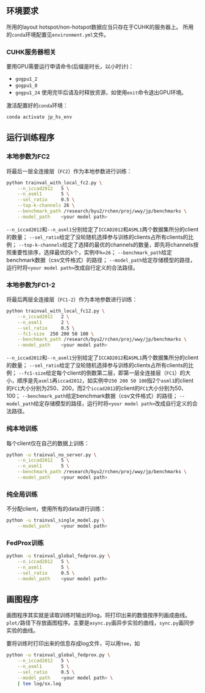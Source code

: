 ## 环境要求

所用的layout hotspot/non-hotspot数据应当只存在于CUHK的服务器上。
所用的`conda`环境配置见`environment.yml`文件。

### CUHK服务器相关

要用GPU需要运行申请命令(后缀是时长，以小时计)：
- `gogpu1_2`
- `gogpu1_8`
- `gogpu1_24`
使用完毕后请及时释放资源，如使用`exit`命令退出GPU环境。

激活配置好的`conda`环境：
```bash
conda activate jp_hs_env
```

## 运行训练程序

### 本地参数为FC2

将最后一层全连接层（`FC2`）作为本地参数进行训练：
```bash
python trainval_with_local_fc2.py \
    --n_iccad2012   5 \
    --n_asml1       5 \
    --sel_ratio     0.5 \
    --top-k-channels 26 \
    --benchmark_path /research/byu2/rchen/proj/wwy/jp/benchmarks \
    --model_path    <your model path>
```
`--n_iccad2012`和`--n_asml1`分别给定了`ICCAD2012`和`ASML1`两个数据集所分的client的数量；
`--sel_ratio`给定了没轮随机选择参与训练的clients占所有clients的比例；
`--top-k-channels`给定了选择的最优的channels的数量，即先将channels按照重要性排序，选择最优的`k`个，实例中`k=26`；
`--benchmark_path`给定benchmark数据（csv文件格式）的路径；
`--model_path`给定存储模型的路径，运行时将`<your model path>`改成自行定义的合法路径。

### 本地参数为FC1-2

将最后两层全连接层（`FC1-2`）作为本地参数进行训练：
```bash
python trainval_with_local_fc12.py \
    --n_iccad2012   2 \
    --n_asml1       2 \
    --sel_ratio     0.5 \
    --fc1-size  250 200 50 100 \
    --benchmark_path /research/byu2/rchen/proj/wwy/jp/benchmarks \
    --model_path    <your model path>
```
`--n_iccad2012`和`--n_asml1`分别给定了`ICCAD2012`和`ASML1`两个数据集所分的client的数量；
`--sel_ratio`给定了没轮随机选择参与训练的clients占所有clients的比例；
`--fc1-size`给定每个client的倒数第二层，即第一层全连接层（`FC1`）的大小，顺序是先`asml1`再`iccad2012`，如实例中`250 200 50 100`指2个`asml1`的client的`FC1`大小分别为250、200，而2个`iccad2012`的client的`FC1`大小分别为50、100；
`--benchmark_path`给定benchmark数据（csv文件格式）的路径；
`--model_path`给定存储模型的路径，运行时将`<your model path>`改成自行定义的合法路径。

### 纯本地训练

每个client仅在自己的数据上训练：
```bash
python -u trainval_no_server.py \
    --n_iccad2012   5 \
    --n_asml1       5 \
    --benchmark_path /research/byu2/rchen/proj/wwy/jp/benchmarks \
    --model_path    <your model path>
```

### 纯全局训练

不分配client，使用所有的data进行训练：
```bash
python -u trainval_single_model.py \
    --model_path    <your model path>
```

### FedProx训练

```bash
python -u trainval_global_fedprox.py \
    --n_iccad2012   5 \
    --n_asml1       5 \
    --sel_ratio     0.5 \
    --model_path    <your model path>
```

## 画图程序

画图程序其实就是读取训练时输出的log，将打印出来的数值按序列画成曲线。
`plot/`路径下存放画图程序。主要是`async.py`画异步实验的曲线，`sync.py`画同步实验的曲线。

要将训练时打印出来的信息存成log文件，可以用`tee`，如
```bash
python -u trainval_global_fedprox.py \
    --n_iccad2012   5 \
    --n_asml1       5 \
    --sel_ratio     0.5 \
    --model_path    <your model path> \
    | tee log/xx.log
```

